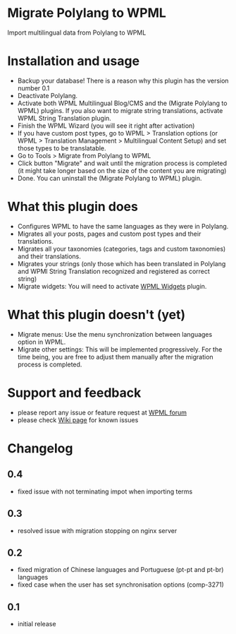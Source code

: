 # Migrate Polylang to WPML
Import multilingual data from Polylang to WPML

# Installation and usage
- Backup your database! There is a reason why this plugin has the version number 0.1
- Deactivate Polylang.
- Activate both WPML Multilingual Blog/CMS and the (Migrate Polylang to WPML) plugins. If you also want to migrate string translations, activate WPML String Translation plugin.
- Finish the WPML Wizard (you will see it right after activation)
- If you have custom post types, go to WPML > Translation options (or WPML > Translation Management > Multilingual Content Setup) and set those types to be translatable.
- Go to Tools > Migrate from Polylang to WPML
- Click button "Migrate" and wait until the migration process is completed (it might take longer based on the size of the content you are migrating)
- Done. You can uninstall the (Migrate Polylang to WPML) plugin.

# What this plugin does 
- Configures WPML to have the same languages as they were in Polylang.
- Migrates all your posts, pages and custom post types and their translations.
- Migrates all your taxonomies (categories, tags and custom taxonomies) and their translations.
- Migrates your strings (only those which has been translated in Polylang and WPMl String Translation recognized and registered as correct string)
- Migrate widgets: You will need to activate [WPML Widgets](https://wordpress.org/plugins/wpml-widgets/) plugin.

# What this plugin doesn't (yet)
- Migrate menus: Use the  menu synchronization between languages option in WPML.
- Migrate other settings: This will be implemented progressively. For the time being, you are free to adjust them manually after the migration process is completed.

# Support and feedback
- please report any issue or feature request at [WPML forum ](https://wpml.org/forums/forum/english-support/)
- please check [Wiki page](https://github.com/OnTheGoSystems/migrate-polylang-to-wpml/wiki) for known issues

# Changelog

## 0.4
- fixed issue with not terminating impot when importing terms

## 0.3
- resolved issue with migration stopping on nginx server

## 0.2
- fixed migration of Chinese languages and Portuguese (pt-pt and pt-br) languages
- fixed case when the user has set synchronisation options (comp-3271)

## 0.1
- initial release
